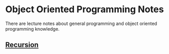# Object Oriented Programming Notes
There are lecture notes about general programming and object oriented programming knowledge.

## [Recursion](https://github.com/TolgaReis/object-oriented-programming-notes/tree/master/recursion)
  
